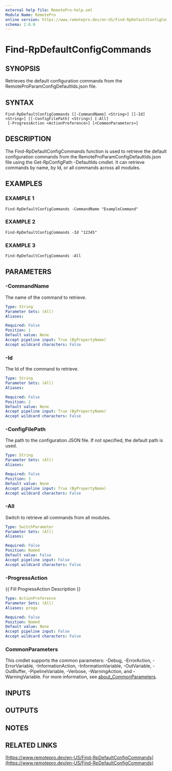 ```yaml
---
external help file: RemotePro-help.xml
Module Name: RemotePro
online version: https://www.remotepro.dev/en-US/Find-RpDefaultConfigCommands
schema: 2.0.0
---
```


# Find-RpDefaultConfigCommands

## SYNOPSIS
Retrieves the default configuration commands from the
RemoteProParamConfigDefaultIds.json file.

## SYNTAX

```
Find-RpDefaultConfigCommands [[-CommandName] <String>] [[-Id] <String>] [[-ConfigFilePath] <String>] [-All]
 [-ProgressAction <ActionPreference>] [<CommonParameters>]
```

## DESCRIPTION
The Find-RpDefaultConfigCommands function is used to retrieve the default
configuration commands from the RemoteProParamConfigDefaultIds.json file
using the Get-RpConfigPath -DefaultIds cmdlet.
It can retrieve commands
by name, by Id, or all commands across all modules.

## EXAMPLES

### EXAMPLE 1
```
Find-RpDefaultConfigCommands -CommandName "ExampleCommand"
```

### EXAMPLE 2
```
Find-RpDefaultConfigCommands -Id "12345"
```

### EXAMPLE 3
```
Find-RpDefaultConfigCommands -All
```

## PARAMETERS

### -CommandName
The name of the command to retrieve.

```yaml
Type: String
Parameter Sets: (All)
Aliases:

Required: False
Position: 1
Default value: None
Accept pipeline input: True (ByPropertyName)
Accept wildcard characters: False
```

### -Id
The Id of the command to retrieve.

```yaml
Type: String
Parameter Sets: (All)
Aliases:

Required: False
Position: 2
Default value: None
Accept pipeline input: True (ByPropertyName)
Accept wildcard characters: False
```

### -ConfigFilePath
The path to the configuration JSON file.
If not specified, the default
path is used.

```yaml
Type: String
Parameter Sets: (All)
Aliases:

Required: False
Position: 3
Default value: None
Accept pipeline input: True (ByPropertyName)
Accept wildcard characters: False
```

### -All
Switch to retrieve all commands from all modules.

```yaml
Type: SwitchParameter
Parameter Sets: (All)
Aliases:

Required: False
Position: Named
Default value: False
Accept pipeline input: False
Accept wildcard characters: False
```

### -ProgressAction
{{ Fill ProgressAction Description }}

```yaml
Type: ActionPreference
Parameter Sets: (All)
Aliases: proga

Required: False
Position: Named
Default value: None
Accept pipeline input: False
Accept wildcard characters: False
```

### CommonParameters
This cmdlet supports the common parameters: -Debug, -ErrorAction, -ErrorVariable, -InformationAction, -InformationVariable, -OutVariable, -OutBuffer, -PipelineVariable, -Verbose, -WarningAction, and -WarningVariable. For more information, see [about_CommonParameters](http://go.microsoft.com/fwlink/?LinkID=113216).

## INPUTS

## OUTPUTS

## NOTES

## RELATED LINKS

[https://www.remotepro.dev/en-US/Find-RpDefaultConfigCommands](https://www.remotepro.dev/en-US/Find-RpDefaultConfigCommands)

